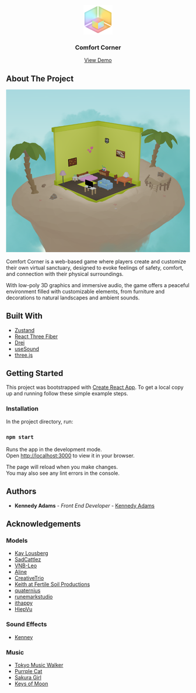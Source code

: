 <br/>
<p align="center">
  <a href="https://github.com/kenningtonz/">
    <img src="/public/logo.png" alt="Logo" width="80" height="80">
  </a>

  <h3 align="center">Comfort Corner</h3>

  <p align="center">
    <a href="https://comfortcorner.kennedyadams.ca/">View Demo</a>
    
  </p>
</p>



## About The Project

![Screen Shot](/public/gameImages/comfortcorner.png)

Comfort Corner is a web-based game where players create and customize their own virtual sanctuary, designed to evoke feelings of safety, comfort, and connection with their physical surroundings.

With low-poly 3D graphics and immersive audio, the game offers a peaceful environment filled with customizable elements, from furniture and decorations to natural landscapes and ambient sounds.

## Built With

* [Zustand](https://github.com/pmndrs/zustand)
* [React Three Fiber](https://github.com/pmndrs/react-three-fiber)
* [Drei](https://github.com/pmndrs/react-three-fiber)
* [useSound](https://github.com/joshwcomeau/use-sound)
* [three.js](https://github.com/mrdoob/three.js)

## Getting Started

This project was bootstrapped with [Create React App](https://github.com/facebook/create-react-app).
To get a local copy up and running follow these simple example steps.

### Installation

In the project directory, run:

### `npm start`

Runs the app in the development mode.\
Open [http://localhost:3000](http://localhost:3000) to view it in your browser.

The page will reload when you make changes.\
You may also see any lint errors in the console.


## Authors

* **Kennedy Adams** - *Front End Developer* - [Kennedy Adams](https://kennedyadams.ca/)

## Acknowledgements

### Models
* [Kay Lousberg](https://kaylousberg.itch.io/)
* [SadCattlez](https://sadcattle.itch.io)
* [VNB-Leo](https://vnbp.itch.io/)
* [Aline](https://ladoncha.itch.io/)
* [CreativeTrio](https://poly.pizza/u/CreativeTrio)
* [Keith at Fertile Soil Productions](https://fertile-soil-productions.itch.io/)
* [quaternius](https://quaternius.itch.io/)
* [runemarkstudio](https://runemarkstudio.itch.io/)
* [ithappy](https://www.cgtrader.com/designers/ithappy)
* [HiepVu](https://www.cgtrader.com/designers/hiepvu)

### Sound Effects
* [Kenney](https://www.kenney.nl/)

### Music
* [Tokyo Music Walker](https://soundcloud.com/user-356546060)
* [Purrple Cat](https://purrplecat.com/)
* [Sakura Girl](https://soundcloud.com/sakuragirl_official)
* [Keys of Moon](https://soundcloud.com/keysofmoon)
